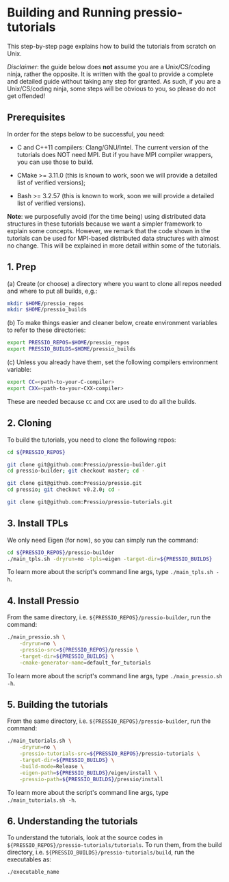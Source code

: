 
# Building and Running pressio-tutorials
This step-by-step page explains how to build the tutorials from scratch on Unix.

*Disclaimer*: the guide below does **not** assume you are a Unix/CS/coding ninja, rather the opposite. It is written with the goal to provide a complete and detailed guide without taking any step for granted. As such, if you are a Unix/CS/coding ninja, some steps will be obvious to you, so please do not get offended!

## Prerequisites
In order for the steps below to be successful, you need:

* C and C++11 compilers: Clang/GNU/Intel.
The current version of the tutorials does NOT need MPI. But if you have MPI compiler wrappers, you can use those to build.

* CMake >= 3.11.0 (this is known to work, soon we will provide a detailed list of verified versions);

* Bash >= 3.2.57 (this is known to work, soon we will provide a detailed list of verified versions).

**Note**: we purposefully avoid (for the time being) using distributed data structures in these tutorials because we want a simpler framework to explain some concepts. However, we remark that the code shown in the tutorials can be used for MPI-based distributed data structures with almost no change. This will be explained in more detail within some of the tutorials.


<!---------------------------------------------------->
## 1. Prep

(a) Create (or choose) a directory where you want to clone all repos needed and where to put all builds, e,g.:

```bash
mkdir $HOME/pressio_repos
mkdir $HOME/pressio_builds
```

(b) To make things easier and cleaner below, create environment variables to refer to these directories:

```bash
export PRESSIO_REPOS=$HOME/pressio_repos
export PRESSIO_BUILDS=$HOME/pressio_builds
```

(c) Unless you already have them, set the following compilers environment variable:

```bash
export CC=<path-to-your-C-compiler>
export CXX=<path-to-your-CXX-compiler>
```
These are needed because `CC` and `CXX` are used to do all the builds.


<!---------------------------------------------------->
## 2. Cloning

To build the tutorials, you need to clone the following repos:

```bash
cd ${PRESSIO_REPOS}

git clone git@github.com:Pressio/pressio-builder.git
cd pressio-builder; git checkout master; cd -

git clone git@github.com:Pressio/pressio.git
cd pressio; git checkout v0.2.0; cd -

git clone git@github.com:Pressio/pressio-tutorials.git
```

<!---------------------------------------------------->
## 3. Install TPLs

We only need Eigen (for now), so you can simply run the command:

```bash
cd ${PRESSIO_REPOS}/pressio-builder
./main_tpls.sh -dryrun=no -tpls=eigen -target-dir=${PRESSIO_BUILDS}
```
To learn more about the script's command line args, type `./main_tpls.sh -h`.

<!---------------------------------------------------->
## 4. Install Pressio
From the same directory, i.e. `${PRESSIO_REPOS}/pressio-builder`, run the command:

```bash
./main_pressio.sh \
	-dryrun=no \
	-pressio-src=${PRESSIO_REPOS}/pressio \
	-target-dir=${PRESSIO_BUILDS} \
	-cmake-generator-name=default_for_tutorials
```
To learn more about the script's command line args, type `./main_pressio.sh -h`.

<!---------------------------------------------------->
## 5. Building the tutorials
From the same directory, i.e. `${PRESSIO_REPOS}/pressio-builder`, run the command:

```bash
./main_tutorials.sh \
	-dryrun=no \
	-pressio-tutorials-src=${PRESSIO_REPOS}/pressio-tutorials \
	-target-dir=${PRESSIO_BUILDS} \
	-build-mode=Release \
	-eigen-path=${PRESSIO_BUILDS}/eigen/install \
	-pressio-path=${PRESSIO_BUILDS}/pressio/install
```
To learn more about the script's command line args, type `./main_tutorials.sh -h`.

<!---------------------------------------------------->
## 6. Understanding the tutorials
To understand the tutorials, look at the source codes in `${PRESSIO_REPOS}/pressio-tutorials/tutorials`.
To run them, from the build directory, i.e. `${PRESSIO_BUILDS}/pressio-tutorials/build`, run the executables as: 
```bash 
./executable_name
```
